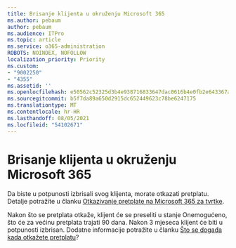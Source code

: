 ```yaml
---
title: Brisanje klijenta u okruženju Microsoft 365
ms.author: pebaum
author: pebaum
ms.audience: ITPro
ms.topic: article
ms.service: o365-administration
ROBOTS: NOINDEX, NOFOLLOW
localization_priority: Priority
ms.custom:
- "9002250"
- "4355"
ms.assetid: ''
ms.openlocfilehash: e50562c52325d3b4e938716833647dac0616b4e0fb2e643367a697e13f0b9ab2
ms.sourcegitcommit: b5f7da89a650d2915dc652449623c78be6247175
ms.translationtype: MT
ms.contentlocale: hr-HR
ms.lasthandoff: 08/05/2021
ms.locfileid: "54102671"
---
```

# <a name="delete-microsoft-365-tenant"></a>Brisanje klijenta u okruženju Microsoft 365

Da biste u potpunosti izbrisali svog klijenta, morate otkazati pretplatu. Detalje potražite u članku [Otkazivanje pretplate na Microsoft 365 za tvrtke](https://docs.microsoft.com/microsoft-365/commerce/subscriptions/cancel-your-subscription?view=o365-worldwide). 
 
Nakon što se pretplata otkaže, klijent će se preseliti u stanje Onemogućeno, što će za većinu pretplata trajati 90 dana. Nakon 3 mjeseca klijent će biti u potpunosti izbrisan. Dodatne informacije potražite u članku [Što se događa kada otkažete pretplatu](https://docs.microsoft.com/microsoft-365/commerce/subscriptions/cancel-your-subscription?view=o365-worldwide#what-happens-when-you-cancel-a-subscription)?
